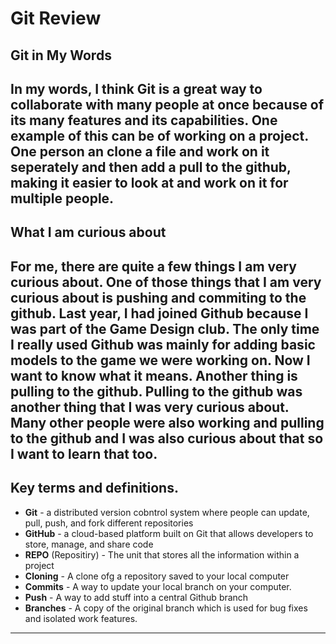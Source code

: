 # Git Review

## Git in My Words


In my words, I think Git is a great way to collaborate with many people at once because of its many features and its capabilities. One example of this can be of working on a project. One person an clone a file and work on it seperately and then add a pull to the github, making it easier to look at and work on it for multiple people.
---

## What I am curious about


For me, there are quite a few things I am very curious about. One of those things that I am very curious about is pushing and commiting to the github. Last year, I had joined Github because I was part of the Game Design club. The only time I really used Github was mainly for adding basic models to the game we were working on. Now I want to know what it means. Another thing is pulling to the github. Pulling to the github was another thing that I was very curious about. Many other people were also working and pulling to the github and I was also curious about that so I want to learn that too.
---

## Key terms and definitions.


* **Git** - a distributed version cobntrol system where people can update, pull, push, and fork different repositories
* **GitHub** - a cloud-based platform built on Git that allows developers to store, manage, and share code
* **REPO** (Repositiry) - The unit that stores all the information within a project
* **Cloning** - A clone ofg a repository saved to your local computer
* **Commits** - A way to update your local branch on your computer.
* **Push** - A way to add stuff into a central Github branch
* **Branches** - A copy of the original branch which is used for bug fixes and isolated work features.
---
